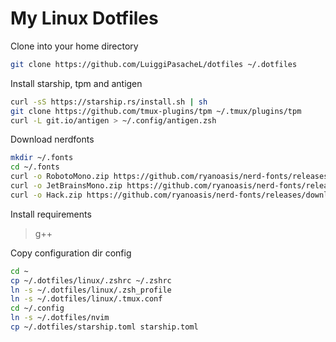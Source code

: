 
# My Linux Dotfiles

Clone into your home directory
```sh
git clone https://github.com/LuiggiPasacheL/dotfiles ~/.dotfiles
```

Install starship, tpm and antigen
```sh
curl -sS https://starship.rs/install.sh | sh
git clone https://github.com/tmux-plugins/tpm ~/.tmux/plugins/tpm
curl -L git.io/antigen > ~/.config/antigen.zsh
```

Download nerdfonts
```sh
mkdir ~/.fonts
cd ~/.fonts
curl -o RobotoMono.zip https://github.com/ryanoasis/nerd-fonts/releases/download/v3.0.2/RobotoMono.zip
curl -o JetBrainsMono.zip https://github.com/ryanoasis/nerd-fonts/releases/download/v3.0.2/JetBrainsMono.zip
curl -o Hack.zip https://github.com/ryanoasis/nerd-fonts/releases/download/v3.0.2/Hack.zip
```

Install requirements
> g++

Copy configuration dir config
```sh
cd ~
cp ~/.dotfiles/linux/.zshrc ~/.zshrc
ln -s ~/.dotfiles/linux/.zsh_profile
ln -s ~/.dotfiles/linux/.tmux.conf
cd ~/.config
ln -s ~/.dotfiles/nvim
cp ~/.dotfiles/starship.toml starship.toml
```
